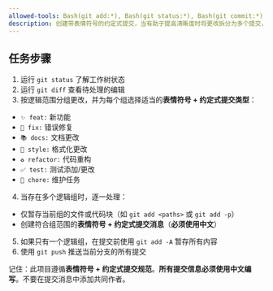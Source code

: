 ```yaml
---
allowed-tools: Bash(git add:*), Bash(git status:*), Bash(git commit:*), Bash(git diff:*), Bash(git push:*)
description: 创建带表情符号的约定式提交，当有助于提高清晰度时将更改拆分为多个提交，并推送到远程仓库。
---
```


## 任务步骤

1. 运行 `git status` 了解工作树状态
2. 运行 `git diff` 查看待处理的编辑
3. 按逻辑范围分组更改，并为每个组选择适当的**表情符号 + 约定式提交类型**：

  - `✨ feat:` 新功能
  - `🐛 fix:` 错误修复
  - `📚 docs:` 文档更改
  - `💄 style:` 格式化更改
  - `♻️ refactor:` 代码重构
  - `✅ test:` 测试添加/更改
  - `🔧 chore:` 维护任务

4. 当存在多个逻辑组时，逐一处理：

  - 仅暂存当前组的文件或代码块（如 `git add <paths>` 或 `git add -p`）
  - 创建符合组范围的**表情符号 + 约定式提交消息**（**必须使用中文**）

5. 如果只有一个逻辑组，在提交前使用 `git add -A` 暂存所有内容
6. 使用 `git push` 推送当前分支的所有提交

记住：此项目遵循**表情符号 + 约定式提交规范**。**所有提交信息必须使用中文编写**。不要在提交消息中添加共同作者。
